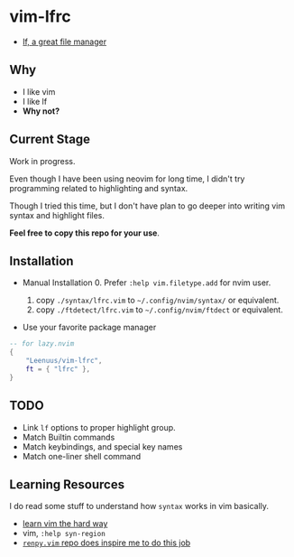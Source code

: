 # vim-lfrc

- [lf, a great file manager](https://github.com/gokcehan/lf)

## Why

- I like vim
- I like lf
- __Why not?__

## Current Stage

Work in progress.

Even though I have been using neovim for long time, I didn't try programming related to highlighting and syntax.

Though I tried this time, but I don't have plan to go deeper into writing vim syntax and highlight files.

__Feel free to copy this repo for your use__.

## Installation

- Manual Installation
    0. Prefer `:help vim.filetype.add` for nvim user.
    1. copy `./syntax/lfrc.vim` to `~/.config/nvim/syntax/` or equivalent.
    2. copy `./ftdetect/lfrc.vim` to `~/.config/nvim/ftdect` or equivalent.

- Use your favorite package manager

```lua
-- for lazy.nvim
{
    "Leenuus/vim-lfrc",
    ft = { "lfrc" },
}
```

## TODO

- Link `lf` options to proper highlight group.
- Match Builtin commands
- Match keybindings, and special key names
- Match one-liner shell command

## Learning Resources

I do read some stuff to understand how `syntax` works in vim basically.

- [learn vim the hard way](https://learnvimscriptthehardway.stevelosh.com/chapters/45.html)
- vim, `:help syn-region`
- [`renpy.vim` repo does inspire me to do this job](https://github.com/chaimleib/vim-renpy)
